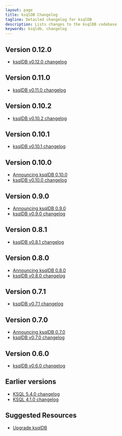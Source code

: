```yaml
---
layout: page
title: ksqlDB Changelog
tagline: Detailed changelog for ksqlDB
description: Lists changes to the ksqlDB codebase
keywords: ksqldb, changelog
---
```


Version 0.12.0
--------------

- [ksqlDB v0.12.0 changelog](https://github.com/confluentinc/ksql/blob/master/CHANGELOG.md#0120-2020-08-26)

Version 0.11.0
--------------

- [ksqlDB v0.11.0 changelog](https://github.com/confluentinc/ksql/blob/master/CHANGELOG.md#0110-2020-08-03)

Version 0.10.2
--------------

- [ksqlDB v0.10.2 changelog](https://github.com/confluentinc/ksql/blob/master/CHANGELOG.md#0102-2020-07-09)

Version 0.10.1
--------------

- [ksqlDB v0.10.1 changelog](https://github.com/confluentinc/ksql/blob/master/CHANGELOG.md#0101-2020-07-09)

Version 0.10.0
--------------

- [Announcing ksqlDB 0.10.0](https://www.confluent.io/blog/ksqldb-0-10-0-latest-features-updates/)
- [ksqlDB v0.10.0 changelog](https://github.com/confluentinc/ksql/blob/master/CHANGELOG.md#0100-2020-06-25)

Version 0.9.0
-------------

- [Announcing ksqlDB 0.9.0](https://www.confluent.io/blog/ksqldb-0-9-0-feature-updates)
- [ksqlDB v0.9.0 changelog](https://github.com/confluentinc/ksql/blob/master/CHANGELOG.md#090-2020-05-11)

Version 0.8.1
-------------

- [ksqlDB v0.8.1 changelog](https://github.com/confluentinc/ksql/blob/master/CHANGELOG.md#081-2020-03-30)

Version 0.8.0
-------------

- [Announcing ksqlDB 0.8.0](https://www.confluent.io/blog/ksqldb-0-8-0-feature-updates)
- [ksqlDB v0.8.0 changelog](https://github.com/confluentinc/ksql/blob/master/CHANGELOG.md#080-2020-03-18)

Version 0.7.1
-------------

- [ksqlDB v0.7.1 changelog](https://github.com/confluentinc/ksql/blob/master/CHANGELOG.md#071-2020-02-28)

Version 0.7.0
-------------

- [Announcing ksqlDB 0.7.0](https://www.confluent.io/blog/ksqldb-0-7-0-feature-updates)
- [ksqlDB v0.7.0 changelog](https://github.com/confluentinc/ksql/blob/master/CHANGELOG.md#070-2020-02-11)

Version 0.6.0
-------------

- [ksqlDB v0.6.0 changelog](https://github.com/confluentinc/ksql/blob/master/CHANGELOG.md#v060-2019-11-19)

Earlier versions
----------------

- [KSQL 5.4.0 changelog](https://github.com/confluentinc/ksql/blob/5.4.0-post/docs/changelog.rst)
- [KSQL 4.1.0 changelog](https://github.com/confluentinc/ksql/blob/5.4.0-post/CHANGELOG.md)

Suggested Resources
-------------------

- [Upgrade ksqlDB](installation/upgrading.md)
